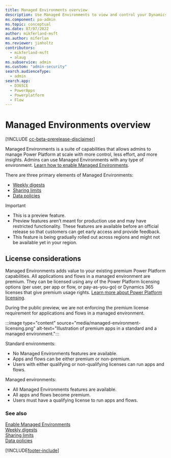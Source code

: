 ```yaml
---
title: Managed Environments overview
description: Use Managed Environments to view and control your Dynamics 365 applications and flows with less effort.
ms.component: pa-admin
ms.topic: conceptual
ms.date: 07/07/2022
author: mikferland-msft
ms.author: miferlan
ms.reviewer: jimholtz
contributors:
  - mikferland-msft
  - alaug 
ms.subservice: admin
ms.custom: "admin-security"
search.audienceType: 
  - admin
search.app:
  - D365CE
  - PowerApps
  - Powerplatform
  - Flow
---
```

# Managed Environments overview

[!INCLUDE [cc-beta-prerelease-disclaimer](../includes/cc-beta-prerelease-disclaimer.md)]

Managed Environments is a suite of capabilities that allows admins to manage Power Platform at scale with more control, less effort, and more insights. Admins can use Managed Environments with any type of environment. [Learn how to enable Managed Environments](managed-environment-enable.md).

There are three primary elements of Managed Environments:

- [Weekly digests](managed-environment-weekly-digests.md)
- [Sharing limits](managed-environment-sharing-limits.md)
- [Data policies](managed-environment-data-policies.md) 

> [!IMPORTANT]
>
> - This is a preview feature.
> - Preview features aren’t meant for production use and may have restricted functionality. These features are available before an official release so that customers can get early access and provide feedback.
> - This feature is being gradually rolled out across regions and might not be available yet in your region.

## License considerations

Managed Environments adds value to your existing premium Power Platform capabilities. All applications and flows in a managed environment are premium. They can be licensed using any of the Power Platform licensing options (per user, per app or flow, or pay-as-you-go) or Dynamics 365 licenses that give premium usage rights. [Learn more about Power Platform licensing](pricing-billing-skus.md).

During the public preview, we are not enforcing the premium license requirement for applications and flows in a managed environment.

:::image type="content" source="media/managed-environment-licensing.png" alt-text="Illustration of premium apps in a standard and a managed environment.":::

Standard environments:

- No Managed Environments features​ are available.
- Apps and flows can be either premium or non-premium.
- Users with either qualifying or non-qualifying licenses can run apps and flows.

Managed environments:

- All Managed Environments features​ are available.
- All apps and flows become premium.
- Users must have a qualifying license to run apps and flows.

### See also

[Enable Managed Environments](managed-environment-enable.md)  
[Weekly digests](managed-environment-weekly-digests.md)  
[Sharing limits](managed-environment-sharing-limits.md)  
[Data policies](managed-environment-data-policies.md)

[!INCLUDE[footer-include](../includes/footer-banner.md)]
